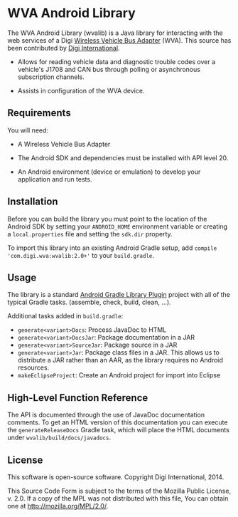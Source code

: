 WVA Android Library
===================

The WVA Android Library (wvalib) is a Java library for interacting
with the web services of a Digi [Wireless Vehicle Bus Adapter][WVA]
(WVA).  This source has been contributed by
[Digi International][Digi].

  * Allows for reading vehicle data and diagnostic trouble codes over
    a vehicle's J1708 and CAN bus through polling or asynchronous
    subscription channels.

  * Assists in configuration of the WVA device.

[Digi]: http://www.digi.com
[WVA]: http://www.digi.com/products/wireless-vehicle-bus-adapter/wireless-vehicle-bus-adapter#overview

Requirements
------------

You will need:

  * A Wireless Vehicle Bus Adapter

  * The Android SDK and dependencies must be installed with API level
    20.

  * An Android environment (device or emulation) to develop your
    application and run tests.

Installation
------------

Before you can build the library you must point to the location of the
Android SDK by setting your `ANDROID_HOME` environment variable or
creating a `local.properties` file and setting the `sdk.dir` property.

To import this library into an existing Android Gradle setup, add 
`compile 'com.digi.wva:wvalib:2.0+'` to your `build.gradle`.


Usage
-----

The library is a standard [Android Gradle Library Plugin][plugin]
project with all of the typical Gradle tasks. (assemble, check, build,
clean, …).

Additional tasks added in `build.gradle`:

  - `generate<variant>Docs`: Process JavaDoc to HTML
  - `generate<variant>DocsJar`: Package documentation in a JAR
  - `generate<variant>SourceJar`: Package source in a JAR
  - `generate<variant>Jar`: Package class files in a JAR. This allows
    us to distribute a JAR rather than an AAR, as the library requires
    no Android resources.
  - `makeEclipseProject`: Create an Android project for import into
    Eclipse

[plugin]: http://tools.android.com/tech-docs/new-build-system/user-guide


High-Level Function Reference
-----------------------------

The API is documented through the use of JavaDoc documentation
comments. To get an HTML version of this documentation you can execute
the `generateReleaseDocs` Gradle task, which will place the HTML
documents under `wvalib/build/docs/javadocs`.

License
-------

This software is open-source software.  Copyright Digi International, 2014.

This Source Code Form is subject to the terms of the Mozilla Public
License, v. 2.0. If a copy of the MPL was not distributed with this file,
You can obtain one at http://mozilla.org/MPL/2.0/.

